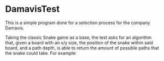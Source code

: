 # DamavisTest

This is a simple program done for a selection process for the company Damavis.

Taking the classic Snake game as a base, the test asks for an algorithm that, given a board with an x/y size, the position of the snake within said board, and a path depth, is able to return the amount of possible paths that the snake could take. For example:

